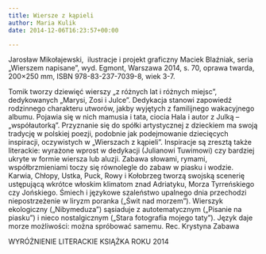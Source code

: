 ```yaml
---
title: Wiersze z kąpieli
author: Maria Kulik
date: 2014-12-06T16:23:57+00:00

---
```

Jarosław Mikołajewski,  ilustracje i projekt graficzny Maciek Blaźniak, seria „Wierszem napisane”, wyd. Egmont, Warszawa 2014, s. 70, oprawa twarda, 200&#215;250 mm, ISBN 978-83-237-7039-8, wiek 3-7.

Tomik tworzy dziewięć wierszy „z różnych lat i różnych miejsc”, dedykowanych „Marysi, Zosi i Julce”. Dedykacja stanowi zapowiedź rodzinnego charakteru utworów, jakby wyjętych z familijnego wakacyjnego albumu. Pojawia się w nich mamusia i tata, ciocia Hala i autor z Julką &#8211; „współautorką”. Przyznanie się do spółki artystycznej z dzieckiem ma swoją tradycję w polskiej poezji, podobnie jak podejmowanie dziecięcych inspiracji, oczywistych w „Wierszach z kąpieli”. Inspiracje są zresztą także literackie: wyrażone wprost w dedykacji (Julianowi Tuwimowi) czy bardziej ukryte w formie wiersza lub aluzji. Zabawa słowami, rymami, współbrzmieniami toczy się równolegle do zabaw w piasku i wodzie. Karwia, Chłopy, Ustka, Puck, Rowy i Kołobrzeg tworzą swojską scenerię ustępującą wkrótce włoskim klimatom znad Adriatyku, Morza Tyrreńskiego czy Jońskiego. Śmiech i językowe szaleństwo upalnego dnia przechodzi niepostrzeżenie w liryzm poranka („Świt nad morzem”). Wierszyk ekologiczny („Nibymeduza”) sąsiaduje z autotematycznym („Pisanie na piasku”) i nieco nostalgicznym („Stara fotografia mojego taty”). Język daje morze możliwości: można spróbować samemu. Rec. Krystyna Zabawa

WYRÓŻNIENIE LITERACKIE KSIĄŻKA ROKU 2014
